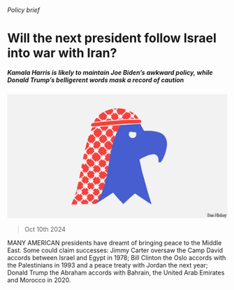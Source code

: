 ###### Policy brief

# Will the next president follow Israel into war with Iran? 

##### Kamala Harris is likely to maintain Joe Biden’s awkward policy, while Donald Trump’s belligerent words mask a record of caution 

![image](images/20241012_USD007.jpg) 

> Oct 10th 2024 

MANY AMERICAN presidents have dreamt of bringing peace to the Middle East. Some could claim successes: Jimmy Carter oversaw the Camp David accords between Israel and Egypt in 1978; Bill Clinton the Oslo accords with the Palestinians in 1993 and a peace treaty with Jordan the next year; Donald Trump the Abraham accords with Bahrain, the United Arab Emirates and Morocco in 2020. 

